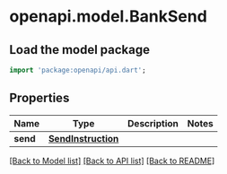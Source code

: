 # openapi.model.BankSend

## Load the model package
```dart
import 'package:openapi/api.dart';
```

## Properties
Name | Type | Description | Notes
------------ | ------------- | ------------- | -------------
**send** | [**SendInstruction**](SendInstruction.md) |  | 

[[Back to Model list]](../README.md#documentation-for-models) [[Back to API list]](../README.md#documentation-for-api-endpoints) [[Back to README]](../README.md)


